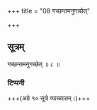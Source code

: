 +++
title = "08 गच्छन्तमनुगच्छेत्"

+++
## सूत्रम्
गच्छन्तमनुगच्छेत् ॥ ८ ॥  
### टिप्पनी
+++(अग्रे १० सूत्रे व्याख्यातम्।)+++
